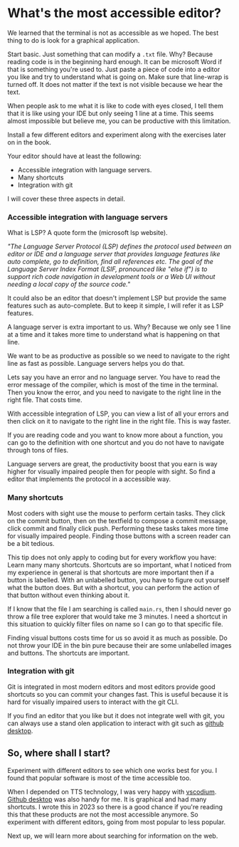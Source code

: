 # What's the most accessible editor?

We learned that the terminal is not as accessible as we hoped.
The best thing to do is look for a graphical application.

Start basic. Just something that can modify a ```.txt``` file. 
Why? Because reading code is in the beginning hard enough. 
It can be microsoft Word if that is something you're used to. 
Just paste a piece of code into a editor you like and try to understand what is going on.
Make sure that line-wrap is turned off. It does not matter if the text is not visible because we hear the text.

When people ask to me what it is like to code with eyes closed, I tell them that it is like using your IDE but only seeing 1 line at a time.
This seems almost impossible but believe me, you can be productive with this limitation.

Install a few different editors and experiment along with the exercises later on in the book.

Your editor should have at least the following:


- Accessible integration with language servers.
- Many shortcuts
- Integration with git 

I will cover these three aspects in detail.

### Accessible integration with language servers

What is LSP? A quote form the (microsoft lsp website).

_"The Language Server Protocol (LSP) defines the protocol used between an editor or IDE and a language server that provides language features like auto complete, go to definition, find all references etc. The goal of the Language Server Index Format (LSIF, pronounced like "else if") is to support rich code navigation in development tools or a Web UI without needing a local copy of the source code."_

It could also be an editor that doesn't implement LSP but provide the same features such as auto-complete.
But to keep it simple, I will refer it as LSP features.

A language server is extra important to us.
Why? Because we only see 1 line at a time and it takes more time to understand what is happening on that line.

We want to be as productive as possible so we need to navigate to the right line as fast as possible.
Language servers helps you do that.

Lets say you have an error and no language server.
You have to read the error message of the compiler, which is most of the time in the terminal.
Then you know the error, and you need to navigate to the right line in the right file. That costs time.

With accessible integration of LSP, you can view a list of all your errors and then click on it to navigate to the right line in the right file.
This is way faster.

If you are reading code and you want to know more about a function, you can go to the definition with one shortcut and you do not have to navigate through tons of files.

Language servers are great, the productivity boost that you earn is way higher for visually impaired people then for people with sight. So find a editor that implements the protocol in a accessible way.

### Many shortcuts

Most coders with sight use the mouse to perform certain tasks.
They click on the commit button, then on the textfield to compose a commit message, click commit and finally click push.
Performing these tasks takes more time for visually impaired people. 
Finding those buttons with a screen reader can be a bit tedious. 

This tip does not only apply to coding but for every workflow you have: Learn many many shortcuts.
Shortcuts are so important, what I noticed from my experience in general is that shortcuts are more important then if a button is labelled.
With an unlabelled button, you have to figure out yourself what the button does.
But with a shortcut, you can perform the action of that button without even thinking about it.

If I know that the file I am searching is called ```main.rs```, then I should never go throw a file tree explorer that would take me 3 minutes.
I need a shortcut in this situation to quickly filter files on name so I can go to that specific file.

Finding visual buttons costs time for us so avoid it as much as possible.
Do not throw your IDE in the bin pure because their are some unlabelled images and buttons.
The shortcuts are important.

### Integration with git

Git is integrated in most modern editors and most editors provide good shortcuts so you can commit your changes fast.
This is useful because it is hard for visually impaired users to interact with the git CLI.

If you find an editor that you like but it does not integrate well with git, you can always use a stand olen application to interact with git such as [github desktop](https://desktop.github.com).


## So, where shall I start?

Experiment with different editors to see which one works best for you.
I found that popular software is most of the time accessible too.

When I depended on TTS technology, I was very happy with [vscodium](https://vscodium.com).
[Github desktop](https://desktop.github.com) was also handy for me. It is graphical and had many shortcuts.
I wrote this in 2023 so there is a good chance if you're reading this that these products are not the most accessible anymore.
So experiment with different editors, going from most popular to less popular.

Next up, we will learn more about searching for information on the web.
